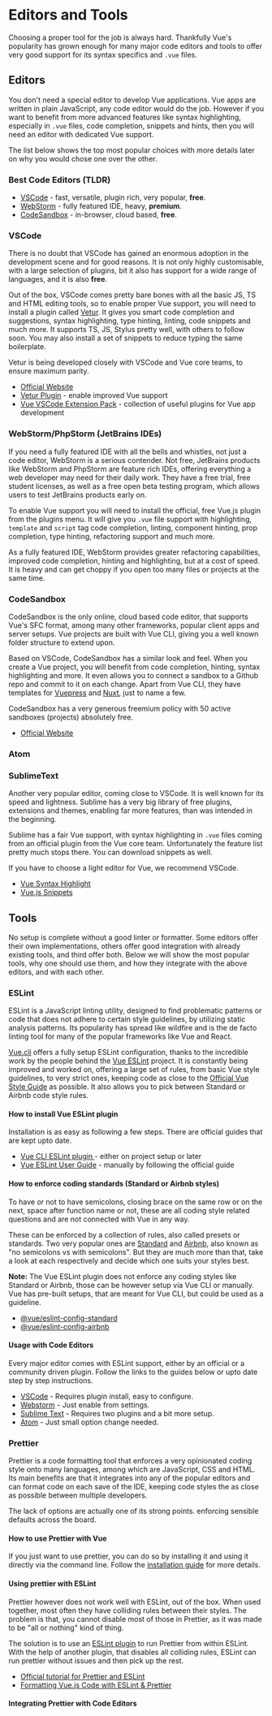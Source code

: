 # Editors and Tools

Choosing a proper tool for the job is always hard. Thankfully Vue's popularity has grown enough for many major code editors and tools to offer very good support for its syntax specifics and `.vue` files.

## Editors 

You don't need a special editor to develop Vue applications. Vue apps are written in plain JavaScript, any code editor would do the job. However if you want to benefit from more advanced features like syntax highlighting, especially in `.vue` files, code completion, snippets and hints, then you will need an editor with dedicated Vue support.

The list below shows the top most popular choices with more details later on why you would chose one over the other.

### Best Code Editors (TLDR)

<useful-links>
<useful-links-section title="Editors">

- [VSCode](#vscode) - fast, versatile, plugin rich, very popular, **free**. 
- [WebStorm](#webstorm-phpstorm-jetbrains-ides) - fully featured IDE, heavy, **premium**.
- [CodeSandbox](#codesandbox) - in-browser, cloud based, **free**. 

</useful-links-section>
</useful-links>

### VSCode <badge text="Hottest"/>

There is no doubt that VSCode has gained an enormous adoption in the development scene and for good reasons. It is not only highly customisable, with a large selection of plugins, bit it also has support for a wide range of languages, and it is also **free**.

Out of the box, VSCode comes pretty bare bones with all the basic JS, TS and HTML editing tools, so to enable proper Vue support, you will need to install a plugin called [Vetur](https://marketplace.visualstudio.com/items?itemName=octref.vetur). It gives you smart code completion and suggestions, syntax highlighting, type hinting, linting, code snippets and much more. It supports TS, JS, Stylus pretty well, with others to follow soon. You may also install a set of snippets to reduce typing the same boilerplate.

Vetur is being developed closely with VSCode and Vue core teams, to ensure maximum parity.

<useful-links>
<useful-links-section title="Useful Links">

- [Official Website](https://code.visualstudio.com/)
- [Vetur Plugin](https://marketplace.visualstudio.com/items?itemName=octref.vetur) - enable improved Vue support
- [Vue VSCode Extension Pack](https://marketplace.visualstudio.com/items?itemName=sdras.vue-vscode-extensionpack) - collection of useful plugins for Vue app development

</useful-links-section>
</useful-links>

### WebStorm/PhpStorm (JetBrains IDEs)

If you need a fully featured IDE with all the bells and whistles, not just a code editor, WebStorm is a serious contender. Not free, JetBrains products like WebStorm and PhpStorm are feature rich IDEs, offering everything a web developer may need for their daily work. They have a free trial, free student licenses, as well as a free open beta testing program, which allows users to test JetBrains products early on.

To enable Vue support you will need to install the official, free Vue.js plugin from the plugins menu. It will give you `.vue` file support with highlighting, `template` and `script` tag code completion, linting, component hinting, prop completion, type hinting, refactoring support and much more.

As a fully featured IDE, WebStorm provides greater refactoring capabilities, improved code completion, hinting and highlighting, but at a cost of speed. It is heavy and can get choppy if you open too many files or projects at the same time.

### CodeSandbox <badge text="Rising Star"/>

CodeSandbox is the only online, cloud based code editor, that supports Vue's SFC format, among many other frameworks, popular client apps and server setups. Vue projects are built with Vue CLI, giving you a well known folder structure to extend upon. 

Based on VSCode, CodeSandbox has a similar look and feel. When you create a Vue project, you will benefit from code completion, hinting, syntax highlighting and more. It even allows you to connect a sandbox to a Github repo and commit to it on each change. Apart from Vue CLI, they have templates for [Vuepress](../ecosystem/documentation.md#vuepress) and [Nuxt](../ecosystem/nuxt.md), just to name a few.

CodeSandbox has a very generous freemium policy with 50 active sandboxes (projects) absolutely free.

<useful-links>
<useful-links-section title="Useful Links">

- [Official Website](https://codesandbox.net)

</useful-links-section>
</useful-links>

### Atom

### SublimeText

Another very popular editor, coming close to VSCode. It is well known for its speed and lightness. Sublime has a very big library of free plugins, extensions and themes, enabling far more features, than was intended in the beginning.

Sublime has a fair Vue support, with syntax highlighting in `.vue` files coming from an official plugin from the Vue core team. Unfortunately the feature list pretty much stops there. You can download snippets as well. 

If you have to choose a light editor for Vue, we recommend VSCode.

<useful-links>
<useful-links-section title="Useful Links">

- [Vue Syntax Highlight](https://github.com/vuejs/vue-syntax-highlight)
- [Vue.js Snippets](https://packagecontrol.io/packages/Vuejs%20Snippets)

</useful-links-section>
</useful-links>

## Tools

No setup is complete without a good linter or formatter. Some editors offer their own implementations, others offer good integration with already existing tools, and third offer both. Below we will show the most popular tools, why one should use them, and how they integrate with the above editors, and with each other.

### ESLint

ESLint is a JavaScript linting utility, designed to find problematic patterns or code that does not adhere to certain style guidelines, by utilizing static analysis patterns. Its popularity has spread like wildfire and is the de facto linting tool for many of the popular frameworks like Vue and React.

[Vue.cli](../ecosystem/build-tools.md#vue-cli) offers a fully setup ESLint configuration, thanks to the incredible work by the people behind the [Vue ESLint](https://eslint.vuejs.org/) project. It is constantly being improved and worked on, offering a large set of rules, from basic Vue style guidelines, to very strict ones, keeping code as close to the [Official Vue Style Guide](https://vuejs.org/v2/style-guide/) as possible. It also allows you to pick between Standard or Airbnb code style rules.

#### How to install Vue ESLint plugin

Installation is as easy as following a few steps. There are official guides that are kept upto date.

<useful-links>
<useful-links-section title="Official Links">

 *  [Vue CLI ESLint plugin <badge text="Recommended"/>](https://cli.vuejs.org/config/#eslint) - either on project setup or later 
 *  [Vue ESLint User Guide](https://eslint.vuejs.org/user-guide/) - manually by following the official guide
 
 </useful-links-section>
 </useful-links>
 
#### How to enforce coding standards (Standard or Airbnb styles)

To have or not to have semicolons, closing brace on the same row or on the next, space after function name or not, these are all coding style related questions and are not connected with Vue in any way. 

These can be enforced by a collection of rules, also called presets or standards. Two very popular ones are [Standard](https://standardjs.com/) and [Airbnb](https://github.com/airbnb/javascript), also known as "no semicolons vs with semicolons". But they are much more than that, take a look at each respectively and decide which one suits your styles best.

 **Note:** The Vue ESLint plugin does not enforce any coding styles like Standard or Airbnb, those can be however setup via Vue CLI or manually. Vue has pre-built setups, that are meant for Vue CLI, but could be used as a guideline.
 
<useful-links>
<useful-links-section title="Vue ESLint coding styles">
 
 * [@vue/eslint-config-standard](https://github.com/vuejs/eslint-config-standard)
 * [@vue/eslint-config-airbnb](https://github.com/vuejs/eslint-config-airbnb)

</useful-links-section>
</useful-links>

#### Usage with Code Editors

Every major editor comes with ESLint support, either by an official or a community driven plugin. Follow the links to the guides below or upto date step by step instructions.

<useful-links>
<useful-links-section title="Setup ESLint with Editors">
 
 * [VSCode](https://eslint.vuejs.org/user-guide/#visual-studio-code) - Requires plugin install, easy to configure.
 * [Webstorm](https://eslint.vuejs.org/user-guide/#intellij-idea-jetbrains-webstorm) - Just enable from settings.
 * [Sublime Text](https://eslint.vuejs.org/user-guide/#sublime-text) - Requires two plugins and a bit more setup.
 * [Atom](https://eslint.vuejs.org/user-guide/#atom-editor) - Just small option change needed.

</useful-links-section>
</useful-links>
 
### Prettier

Prettier is a code formatting tool that enforces a very opinionated coding style onto many languages, among which are JavaScript, CSS and HTML. Its main benefits are that it integrates into any of the popular editors and can format code on each save of the IDE, keeping code styles the as close as possible between multiple developers.

The lack of options are actually one of its strong points. enforcing sensible defaults across the board.

#### How to use Prettier with Vue

If you just want to use prettier, you can do so by installing it and using it directly via the command line. Follow the [installation guide](https://prettier.io/docs/en/install.html) for more details.

#### Using prettier with ESLint

Prettier however does not work well with ESLint, out of the box. When used together, most often they have colliding rules between their styles. The problem is that, you cannot disable most of those in Prettier, as it was made to be "all or nothing" kind of thing.

The solution is to use an [ESLint plugin](https://prettier.io/docs/en/integrating-with-linters.html#eslint) to run Prettier from within ESLint. With the help of another plugin, that disables all colliding rules, ESLint can run prettier without issues and then pick up the rest.

<useful-links>
<useful-links-section title="ESLint/Prettier links">
 
 * [Official tutorial for Prettier and ESLint](https://prettier.io/docs/en/integrating-with-linters.html#eslint)
 * [Formatting Vue.js Code with ESLint & Prettier](https://alligator.io/vuejs/vue-eslint-prettier/)

</useful-links-section>
</useful-links>

#### Integrating Prettier with Code Editors
